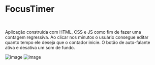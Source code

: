 <h1>FocusTimer</h1>
<br>
<p>Aplicação construida com HTML, CSS e JS como fim de fazer uma contagem regressiva.
Ao clicar nos minutos o usuário consegue editar quanto tempo ele deseja que o contador inicie. O botão de auto-falante ativa e desativa um som de fundo.
</p>

![image](https://github.com/mviniciussb/Focus-Timer/assets/108037526/eb1d62e4-738c-45e8-bbb7-a7a023ab193c)
![image](https://github.com/mviniciussb/Focus-Timer/assets/108037526/8bbf3e31-b60b-4e86-84dc-d14c238fbd5e)



